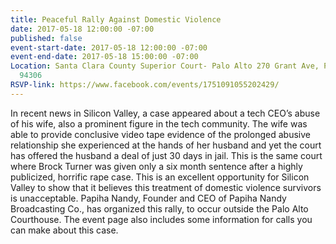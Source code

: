 ```yaml
---
title: Peaceful Rally Against Domestic Violence
date: 2017-05-18 12:00:00 -07:00
published: false
event-start-date: 2017-05-18 12:00:00 -07:00
event-end-date: 2017-05-18 15:00:00 -07:00
Location: Santa Clara County Superior Court- Palo Alto 270 Grant Ave, Palo Alto, California
  94306
RSVP-link: https://www.facebook.com/events/1751091055202429/
---
```


In recent news in Silicon Valley, a case appeared about a tech CEO’s abuse of his wife, also a prominent figure in the tech community. The wife was able to provide conclusive video tape evidence of the prolonged abusive relationship she experienced at the hands of her husband and yet the court has offered the husband a deal of just 30 days in jail. This is the same court where Brock Turner was given only a six month sentence after a highly publicized, horrific rape case. This is an excellent opportunity for Silicon Valley to show that it believes this treatment of domestic violence survivors is unacceptable. Papiha Nandy, Founder and CEO of Papiha Nandy Broadcasting Co., has organized this rally, to occur outside the Palo Alto Courthouse. The event page also includes some information for calls you can make about this case.
